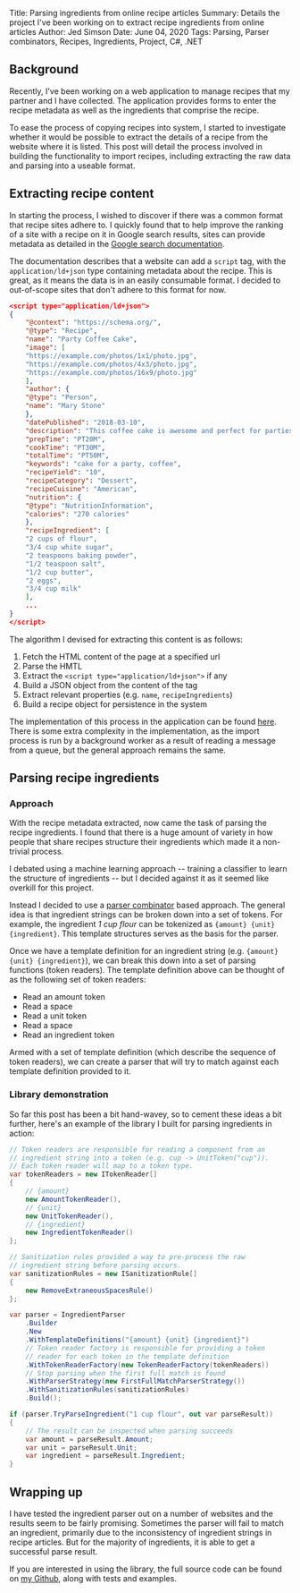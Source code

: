 Title:   Parsing ingredients from online recipe articles
Summary: Details the project I've been working on to extract recipe ingredients from online articles
Author:  Jed Simson
Date:    June 04, 2020
Tags:    Parsing, Parser combinators, Recipes, Ingredients, Project, C#, .NET

## Background

Recently, I've been working on a web application to manage recipes that my partner and I have collected. The application provides forms to enter the recipe metadata as well as the ingredients that comprise the recipe. 

To ease the process of copying recipes into system, I started to investigate whether it would be possible to extract the details of a recipe from the website where it is listed. This post will detail the process involved in building the functionality to import recipes, including extracting the raw data and parsing into a useable format.

## Extracting recipe content

In starting the process, I wished to discover if there was a common format that recipe sites adhere to. I quickly found that to help improve the ranking of a site with a recipe on it in Google search results, sites can provide metadata as detailed in the [Google search documentation](https://developers.google.com/search/docs/data-types/recipe).

The documentation describes that a website can add a `script` tag, with the `application/ld+json` type containing metadata about the recipe. This is great, as it means the data is in an easily consumable format. I decided to out-of-scope sites that don't adhere to this format for now.

```json
<script type="application/ld+json">
{
    "@context": "https://schema.org/",
    "@type": "Recipe",
    "name": "Party Coffee Cake",
    "image": [
    "https://example.com/photos/1x1/photo.jpg",
    "https://example.com/photos/4x3/photo.jpg",
    "https://example.com/photos/16x9/photo.jpg"
    ],
    "author": {
    "@type": "Person",
    "name": "Mary Stone"
    },
    "datePublished": "2018-03-10",
    "description": "This coffee cake is awesome and perfect for parties.",
    "prepTime": "PT20M",
    "cookTime": "PT30M",
    "totalTime": "PT50M",
    "keywords": "cake for a party, coffee",
    "recipeYield": "10",
    "recipeCategory": "Dessert",
    "recipeCuisine": "American",
    "nutrition": {
    "@type": "NutritionInformation",
    "calories": "270 calories"
    },
    "recipeIngredient": [
    "2 cups of flour",
    "3/4 cup white sugar",
    "2 teaspoons baking powder",
    "1/2 teaspoon salt",
    "1/2 cup butter",
    "2 eggs",
    "3/4 cup milk"
    ],
    ...
}
</script>
```

The algorithm I devised for extracting this content is as follows:

1. Fetch the HTML content of the page at a specified url
2. Parse the HMTL
3. Extract the `<script type="application/ld+json">` if any
4. Build a JSON object from the content of the tag
5. Extract relevant properties (e.g. `name`, `recipeIngredients`)
6. Build a recipe object for persistence in the system

The implementation of this process in the application can be found [here](https://github.com/JedS6391/RecipeManager.Server/blob/feature/recipe-import/RecipeManager.Core/Features/Recipes/Services/RecipeImporterService.cs). There is some extra complexity in the implementation, as the import process is run by a background worker as a result of reading a message from a queue, but the general approach remains the same.

## Parsing recipe ingredients

### Approach

With the recipe metadata extracted, now came the task of parsing the recipe ingredients. I found that there is a huge amount of variety in how people that share recipes structure their ingredients which made it a non-trivial process. 

I debated using a machine learning approach -- training a classifier to learn the structure of ingredients -- but I decided against it as it seemed like overkill for this project.

Instead I decided to use a [parser combinator](https://en.wikipedia.org/wiki/Parser_combinator) based approach. The general idea is that ingredient strings can be broken down into a set of tokens. For example, the ingredient *1 cup flour* can be tokenized as `{amount} {unit} {ingredient}`. This template structures serves as the basis for the parser.

Once we have a template definition for an ingredient string (e.g. `{amount} {unit} {ingredient}`), we can break this down into a set of parsing functions (token readers). The template definition above can be thought of as the following set of token readers:

- Read an amount token
- Read a space
- Read a unit token
- Read a space
- Read an ingredient token

Armed with a set of template definition (which describe the sequence of token readers), we can create a parser that will try to match against each template definition provided to it. 

### Library demonstration

So far this post has been a bit hand-wavey, so to cement these ideas a bit further, here's an example of the library I built for parsing ingredients in action:

```csharp
// Token readers are responsible for reading a component from an 
// ingredient string into a token (e.g. cup -> UnitToken("cup")).
// Each token reader will map to a token type.
var tokenReaders = new ITokenReader[] 
{
    // {amount}
    new AmountTokenReader(),
    // {unit}
    new UnitTokenReader(),
    // {ingredient}
    new IngredientTokenReader()
};

// Sanitization rules provided a way to pre-process the raw 
// ingredient string before parsing occurs.
var sanitizationRules = new ISanitizationRule[]
{
    new RemoveExtraneousSpacesRule()
};

var parser = IngredientParser
    .Builder
    .New
    .WithTemplateDefinitions("{amount} {unit} {ingredient}")
    // Token reader factory is responsible for providing a token
    // reader for each token in the template definition
    .WithTokenReaderFactory(new TokenReaderFactory(tokenReaders))
    // Stop parsing when the first full match is found
    .WithParserStrategy(new FirstFullMatchParserStrategy())
    .WithSanitizationRules(sanitizationRules)
    .Build();

if (parser.TryParseIngredient("1 cup flour", out var parseResult))
{
    // The result can be inspected when parsing succeeds
    var amount = parseResult.Amount;
    var unit = parseResult.Unit;
    var ingredient = parseResult.Ingredient;
}
```

## Wrapping up

I have tested the ingredient parser out on a number of websites and the results seem to be fairly promising. Sometimes the parser will fail to match an ingredient, primarily due to the inconsistency of ingredient strings in recipe articles. But for the majority of ingredients, it is able to get a successful parse result.

If you are interested in using the library, the full source code can be found on [my Github](https://github.com/JedS6391/RecipeIngredientParser), along with tests and examples.